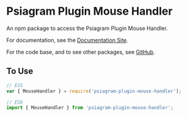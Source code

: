 # Psiagram Plugin Mouse Handler

An npm package to access the Psiagram Plugin Mouse Handler.

For documentation, see the [Documentation Site](https://www.psiagram.org/).

For the code base, and to see other packages, see
[GitHub](https://github.com/liamross/psiagram).

## To Use

```js
// ES5
var { MouseHandler } = require('psiagram-plugin-mouse-handler');

// ES6
import { MouseHandler } from 'psiagram-plugin-mouse-handler';
```
